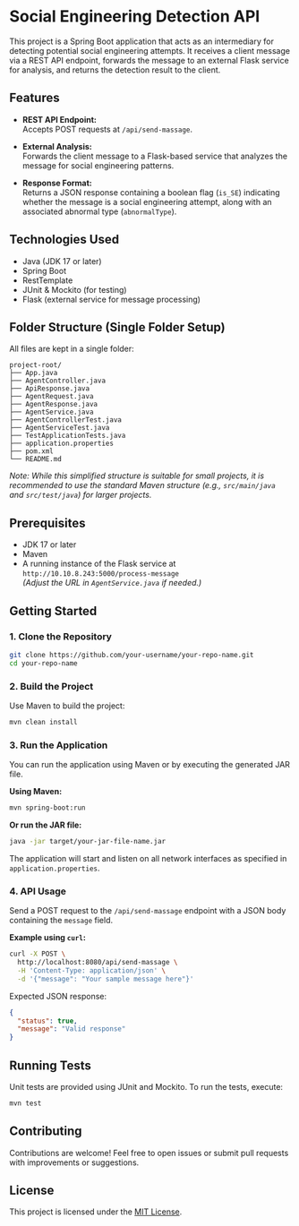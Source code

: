 # Social Engineering Detection API

This project is a Spring Boot application that acts as an intermediary for detecting potential social engineering attempts. It receives a client message via a REST API endpoint, forwards the message to an external Flask service for analysis, and returns the detection result to the client.

## Features

- **REST API Endpoint:**  
  Accepts POST requests at `/api/send-massage`.

- **External Analysis:**  
  Forwards the client message to a Flask-based service that analyzes the message for social engineering patterns.

- **Response Format:**  
  Returns a JSON response containing a boolean flag (`is_SE`) indicating whether the message is a social engineering attempt, along with an associated abnormal type (`abnormalType`).

## Technologies Used

- Java (JDK 17 or later)
- Spring Boot
- RestTemplate
- JUnit & Mockito (for testing)
- Flask (external service for message processing)

## Folder Structure (Single Folder Setup)

All files are kept in a single folder:

```
project-root/
├── App.java
├── AgentController.java
├── ApiResponse.java
├── AgentRequest.java
├── AgentResponse.java
├── AgentService.java
├── AgentControllerTest.java
├── AgentServiceTest.java
├── TestApplicationTests.java
├── application.properties
├── pom.xml
└── README.md
```

*Note: While this simplified structure is suitable for small projects, it is recommended to use the standard Maven structure (e.g., `src/main/java` and `src/test/java`) for larger projects.*

## Prerequisites

- JDK 17 or later
- Maven
- A running instance of the Flask service at `http://10.10.8.243:5000/process-message`  
  *(Adjust the URL in `AgentService.java` if needed.)*

## Getting Started

### 1. Clone the Repository

```bash
git clone https://github.com/your-username/your-repo-name.git
cd your-repo-name
```

### 2. Build the Project

Use Maven to build the project:

```bash
mvn clean install
```

### 3. Run the Application

You can run the application using Maven or by executing the generated JAR file.

**Using Maven:**

```bash
mvn spring-boot:run
```

**Or run the JAR file:**

```bash
java -jar target/your-jar-file-name.jar
```

The application will start and listen on all network interfaces as specified in `application.properties`.

### 4. API Usage

Send a POST request to the `/api/send-massage` endpoint with a JSON body containing the `message` field.

**Example using `curl`:**

```bash
curl -X POST \
  http://localhost:8080/api/send-massage \
  -H 'Content-Type: application/json' \
  -d '{"message": "Your sample message here"}'
```

Expected JSON response:

```json
{
  "status": true,
  "message": "Valid response"
}
```

## Running Tests

Unit tests are provided using JUnit and Mockito. To run the tests, execute:

```bash
mvn test
```


## Contributing

Contributions are welcome! Feel free to open issues or submit pull requests with improvements or suggestions.

## License

This project is licensed under the [MIT License](LICENSE).

